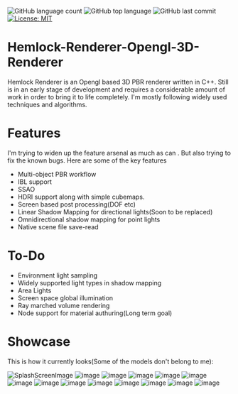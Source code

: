 ![GitHub language count](https://img.shields.io/github/languages/count/KaganBaldiran/Hemlock-Renderer-Opengl-3D-PBR-Renderer)
![GitHub top language](https://img.shields.io/github/languages/top/KaganBaldiran/Hemlock-Renderer-Opengl-3D-PBR-Renderer) 
![GitHub last commit](https://img.shields.io/github/last-commit/KaganBaldiran/Hemlock-Renderer-Opengl-3D-PBR-Renderer)
[![License: MIT](https://img.shields.io/badge/License-MIT-green.svg)](https://opensource.org/licenses/MIT)

# Hemlock-Renderer-Opengl-3D-Renderer
Hemlock Renderer is an Opengl based 3D PBR renderer written in C++.
Still is in an early stage of development and requires a considerable amount of work in order to bring it to life completely.
I'm mostly following widely used techniques and algorithms.

# Features

I'm trying to widen up the feature arsenal as much as can . But also trying to fix the known bugs.
Here are some of the key features

- Multi-object PBR workflow
- IBL support
- SSAO
- HDRI support along with simple cubemaps.
- Screen based post processing(DOF etc)
- Linear Shadow Mapping for directional lights(Soon to be replaced)
- Omnidirectional shadow mapping for point lights
- Native scene file save-read 

# To-Do

- Environment light sampling 
- Widely supported light types in shadow mapping 
- Area Lights
- Screen space global illumination
- Ray marched volume rendering 
- Node support for material authuring(Long term goal)

# Showcase
This is how it currently looks(Some of the models don't belong to me):

![SplashScreenImage](https://github.com/KaganBaldiran/Hemlock-Renderer-Opengl-3D-PBR-Renderer/assets/80681941/7c1af59e-8c1b-4a98-806d-f1ccf1f091d8)
![image](https://github.com/KaganBaldiran/Hemlock-Renderer-Opengl-3D-PBR-Renderer/assets/80681941/ec5c018a-ee12-4d16-87f4-91aadb1ba54a)
![image](https://github.com/KaganBaldiran/Hemlock-Renderer-Opengl-3D-PBR-Renderer/assets/80681941/38840c65-d558-47c8-80de-e76b19d27a0c)
![image](https://github.com/KaganBaldiran/Hemlock-Renderer-Opengl-3D-PBR-Renderer/assets/80681941/35bcfeb5-21bb-44c3-82b9-79819d412755)
![image](https://github.com/KaganBaldiran/Hemlock-Renderer-Opengl-3D-PBR-Renderer/assets/80681941/c6052787-6a6b-486c-87d2-bb63ac0677b5)
![image](https://github.com/KaganBaldiran/Hemlock-Renderer-Opengl-3D-PBR-Renderer/assets/80681941/e25aca14-84ba-4474-8f3e-3e40e0a531a3)
![image](https://github.com/KaganBaldiran/Hemlock-Renderer-Opengl-3D-PBR-Renderer/assets/80681941/2e92fbe1-53e5-43b3-824c-7a145e7ce7d8)
![image](https://github.com/KaganBaldiran/Hemlock-Renderer-Opengl-3D-PBR-Renderer/assets/80681941/0043e6fa-31d7-4abc-a55d-b1bb7777b90a)
![image](https://github.com/KaganBaldiran/Hemlock-Renderer-Opengl-3D-Renderer/assets/80681941/f54b5c3a-2790-4524-ac9e-5c31dac62ce4)
![image](https://github.com/KaganBaldiran/Hemlock-Renderer-Opengl-3D-PBR-Renderer/assets/80681941/486a4163-b193-4ed2-8386-2b0103659365)
![image](https://github.com/KaganBaldiran/Hemlock-Renderer-Opengl-3D-Renderer/assets/80681941/db111067-8f33-46fe-9469-bb975aa2824c)
![image](https://github.com/KaganBaldiran/Hemlock-Renderer-Opengl-3D-Renderer/assets/80681941/43dda2df-a711-4fbe-803f-8842cc0ce12e)
![image](https://github.com/KaganBaldiran/Hemlock-Renderer-Opengl-3D-Renderer/assets/80681941/253c8d6d-d49a-4a20-b0f0-65f005bf0fc4)
![image](https://user-images.githubusercontent.com/80681941/232658091-e586612c-8063-4f7b-b5c7-ad8626e2e1a9.png)

